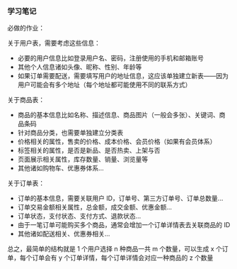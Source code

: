 ### 学习笔记

必做的作业：

关于用户表，需要考虑这些信息：
- 必要的用户信息比如登录用户名、密码，注册使用的手机和邮箱账号
- 其他个人信息诸如头像、昵称、性别、年龄等
- 如果订单需要配送，需要填写用户的地址信息，这应该单独建立新表——因为用户可能会有多个地址（每个地址都可能使用不同的联系方式）

关于商品表：
- 商品的基本信息比如名称、描述信息、商品图片（一般会多张）、关键词、商品条码
- 针对商品分类，也需要单独建立分类表
- 价格相关的属性，售卖的价格、成本价格、会员价格（如果有会员体系）
- 标签相关的属性，是否是新品、是否热卖、上架与否
- 页面展示相关属性，库存数量、销量、浏览量等
- 其他诸如购物车、优惠券体系...

关于订单表：
- 订单的基本信息，需要关联用户 ID，订单号、第三方订单号、订单总数量...
- 订单交易金额相关属性，总金额，成交金额、优惠金额...
- 订单状态，支付状态、支付方式、退款状态...
- 由于一笔订单可能购买多个商品，通常会增加一个订单详情表去关联商品的 ID
- 其他诸如配送相关、优惠券相关...

总之，最简单的结构就是 1 个用户选择 n 种商品一共 m 个数量，可以生成 x 个订单，每个订单会有 y 个订单详情，每个订单详情会对应一种商品的 z 个数量